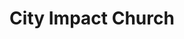 ---
title: "City Impact Church"
denomination: ""
leader: ""
address: ""
suburb: ""
address-hint: ""
mailing: ""
phone: ""
email: ""
website: ""
services:
office-hours:
coordinates: 
  longitude: 149.18141500000004
  latitude: -21.139428
---